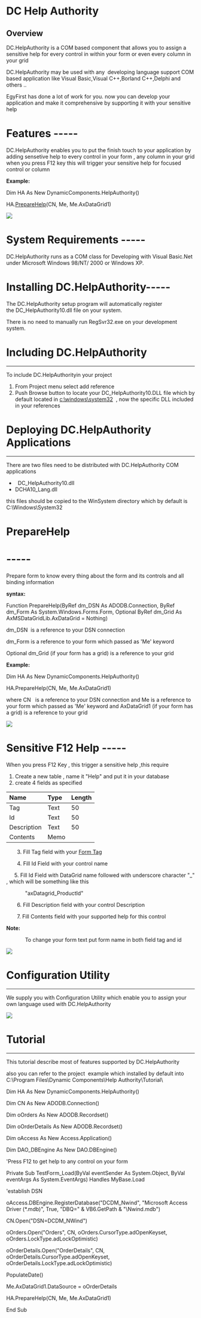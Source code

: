 ﻿DC Help Authority
====================

Overview
---------

DC.HelpAuthority is a COM based component that allows you to assign a sensitive help for every control in within your form or even every column in your grid  

DC.HelpAuthority may be used with any  developing language support COM based application like Visual Basic,Visual C++,Borland C++,Delphi and others ..

EgyFirst has done a lot of work for you. now you can develop your application and make it comprehensive by supporting it with your sensitive help
# **Features -----**
DC.HelpAuthority enables you to put the finish touch to your application by adding sensetive help to every control in your form , any column in your grid 
when you press F12 key this will trigger your sensitive help for focused control or column

**Example:**

Dim HA As New DynamicComponents.HelpAuthority()

HA.[PrepareHelp](#chmtopic8)(CN, Me, Me.AxDataGrid1)

![](images/Aspose.Words.ae3310bc-06aa-44b7-b32c-bb0578e2b47e.002.png)


# **System Requirements -----**
DC.HelpAuthority runs as a COM class for Developing with Visual Basic.Net under Microsoft Windows 98/NT/ 2000 or Windows XP. 


# **Installing DC.HelpAuthority-----**
The DC.HelpAuthority setup program will automatically register the DC\_HelpAuthority10.dll file on your system. 

There is no need to manually run RegSvr32.exe on your development system. 
# **Including DC.HelpAuthority**
-----
To include DC.HelpAuthorityin your project 

1. From Project menu select add reference 
1. Push Browse button to locate your DC\_HelpAuthority10.DLL file which by default located in [c:\windows\system32](file:///c:/windows/system32)  , now the specific DLL included in your references


# **Deploying DC.HelpAuthority Applications** 
-----
There are two files need to be distributed with DC.HelpAuthority COM applications

- ` `DC\_HelpAuthority10.dll
- DCHA10\_Lang.dll

this files should be copied to the WinSystem directory which by default is C:\Windows\System32 
# **PrepareHelp**
# -----
Prepare form to know every thing about the form and its controls and all binding information 

**syntax:**

Function PrepareHelp(ByRef dm\_DSN As ADODB.Connection, ByRef dm\_Form As System.Windows.Forms.Form, Optional ByRef dm\_Grid As AxMSDataGridLib.AxDataGrid = Nothing)

dm\_DSN  is a reference to your DSN connection

dm\_Form is a reference to your form which passed as 'Me' keyword

Optional dm\_Grid (if your form has a grid) is a reference to your grid


**Example:**

Dim HA As New DynamicComponents.HelpAuthority()

HA.PrepareHelp(CN, Me, Me.AxDataGrid1)

where CN   is a reference to your DSN connection
and Me is a reference to your form which passed as 'Me' keyword
and AxDataGrid1 (if your form has a grid) is a reference to your grid



![](images/Aspose.Words.ae3310bc-06aa-44b7-b32c-bb0578e2b47e.002.png)
# **Sensitive F12 Help -----**
When you press F12 Key , this trigger a sensitive help ,this require

1. Create a new table , name it "Help" and put it in your database 
1. create 4 fields as specified

|Name|Type|Length|
| :- | :- | :- |
|Tag|Text|50|
|Id|Text|50|
|Description|Text|50|
|Contents|Memo||
`    `3. Fill Tag field with your [Form Tag](JavaScript:popup.TextPopup\(popuptxt1,popupfont1,9,9,-1,-1\))

`    `4. Fill Id Field with your control name 

`   `5. Fill Id Field with DataGrid name followed with underscore character "\_" , which will be something like this  

`       `"axDatagrid\_ProductId"

`    `6. Fill Description field with your control Description

`    `7. Fill Contents field with your supported help for this control

**Note:**

`       `To change your form text put form name in both field tag and id

![](images/Aspose.Words.ae3310bc-06aa-44b7-b32c-bb0578e2b47e.002.png)


# **Configuration Utility**
-----
We supply you with Configuration Utility which enable you to assign your own language used with DC.HelpAuthority

![](images/Aspose.Words.ae3310bc-06aa-44b7-b32c-bb0578e2b47e.003.png)




# Tutorial
-----
This tutorial describe most of features supported by DC.HelpAuthority

also you can refer to the project  example which installed by default into C:\Program Files\Dynamic Components\Help Authority\Tutorial\



Dim HA As New DynamicComponents.HelpAuthority()

Dim CN As New ADODB.Connection()

Dim oOrders As New ADODB.Recordset()

Dim oOrderDetails As New ADODB.Recordset()

Dim oAccess As New Access.Application()

Dim DAO\_DBEngine As New DAO.DBEngine()

'Press F12 to get help to any control on your form



Private Sub TestForm\_Load(ByVal eventSender As System.Object, ByVal eventArgs As System.EventArgs) Handles MyBase.Load

'establish DSN

oAccess.DBEngine.RegisterDatabase("DCDM\_Nwind", "Microsoft Access Driver (\*.mdb)", True, "DBQ=" & VB6.GetPath & "\Nwind.mdb")

CN.Open("DSN=DCDM\_NWind")

oOrders.Open("Orders", CN, oOrders.CursorType.adOpenKeyset, oOrders.LockType.adLockOptimistic)

oOrderDetails.Open("OrderDetails", CN, oOrderDetails.CursorType.adOpenKeyset, oOrderDetails.LockType.adLockOptimistic)

PopulateDate()

Me.AxDataGrid1.DataSource = oOrderDetails

HA.PrepareHelp(CN, Me, Me.AxDataGrid1)

End Sub

